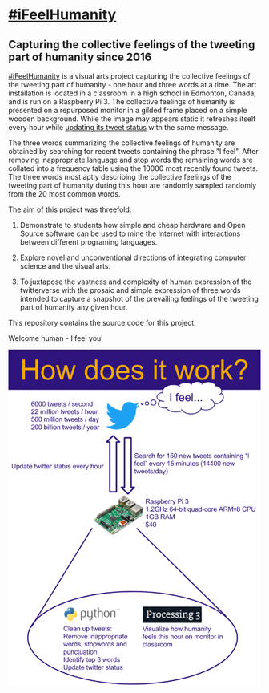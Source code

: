 # [#iFeelHumanity](https://twitter.com/iFeelHumanity)
## Capturing the collective feelings of the tweeting part of humanity since 2016

[#iFeelHumanity](https://twitter.com/iFeelHumanity) is a visual arts project capturing the collective feelings of the tweeting part of humanity - one hour and three words at a time. The art installation is located in a classroom in a high school in Edmonton, Canada, and is run on a Raspberry Pi 3. The collective feelings of humanity is presented on a repurposed monitor in a gilded frame placed on a simple wooden background. While the image may appears static it refreshes itself every hour while [updating its tweet status](https://twitter.com/iFeelHumanity) with the same message.

The three words summarizing the collective feelings of humanity are obtained by searching for recent tweets containing the phrase "I feel". After removing inappropriate language and stop words the remaining words are collated into a frequency table using the 10000 most recently found tweets. The three words most aptly describing the collective feelings of the tweeting part of humanity during this hour are randomly sampled randomly from the 20 most common words.

The aim of this project was threefold:

1. Demonstrate to students how simple and cheap hardware and Open Source software can be used to mine the Internet with interactions between different programing languages.

2. Explore novel and unconventional directions of integrating computer science and the visual arts.

3. To juxtapose the vastness and complexity of human expression of the twitterverse with the prosaic and simple expression of three words intended to capture a snapshot of the prevailing feelings of the tweeting part of humanity any given hour.

This repository contains the source code for this project.

Welcome human - I feel you!

![alt text](https://github.com/mariopineda/iFeelHumanity/blob/master/img/howDoesItWork.png  "How does it work")
